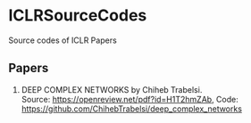 # ICLRSourceCodes
Source codes of ICLR Papers 

## Papers
1. DEEP COMPLEX NETWORKS by Chiheb Trabelsi.<br>
Source: https://openreview.net/pdf?id=H1T2hmZAb,
Code: https://github.com/ChihebTrabelsi/deep_complex_networks


